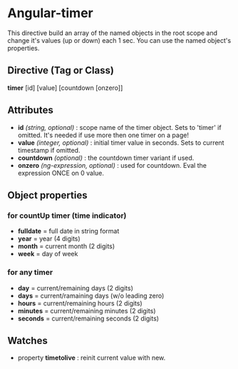 # Angular-timer

This directive build an array of the named objects in the root scope and change it's values (up or down) each 1 sec.
You can use the named object's properties.

Directive (Tag or Class)
---------
**timer** [id] [value] [countdown [onzero]]

Attributes
----------
- **id** *(string, optional)* : scope name of the timer object. Sets to 'timer' if omitted. It's needed if use more then one timer on a page!
- **value** *(integer, optional)* : initial timer value in seconds. Sets to current timestamp if omitted.
- **countdown** *(optional)* : the countdown timer variant if used.
- **onzero** *(ng-expression, optional)* : used for countdown. Eval the expression ONCE on 0 value.

Object properties
-----------------
### for countUp timer (time indicator)

- **fulldate** = full date in string format
- **year** = year (4 digits)
- **month** = current month (2 digits)
- **week** = day of week

### for any timer

- **day** = current/remaining days (2 digits)
- **days** = current/ramaining days (w/o leading zero)
- **hours** = current/remaining hours (2 digits)
- **minutes** = current/remaining minutes (2 digits)
- **seconds** = current/remaining seconds (2 digits)

Watches
-------
- property **timetolive** : reinit current value with new.

